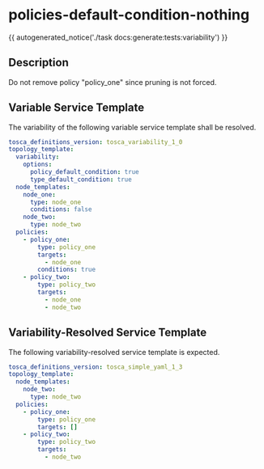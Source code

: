 # policies-default-condition-nothing

{{ autogenerated_notice('./task docs:generate:tests:variability') }}

## Description

Do not remove policy "policy_one" since pruning is not forced.

## Variable Service Template

The variability of the following variable service template shall be resolved.

```yaml linenums="1"
tosca_definitions_version: tosca_variability_1_0
topology_template:
  variability:
    options:
      policy_default_condition: true
      type_default_condition: true
  node_templates:
    node_one:
      type: node_one
      conditions: false
    node_two:
      type: node_two
  policies:
    - policy_one:
        type: policy_one
        targets:
          - node_one
        conditions: true
    - policy_two:
        type: policy_two
        targets:
          - node_one
          - node_two
```




## Variability-Resolved Service Template

The following variability-resolved service template is expected.

```yaml linenums="1"
tosca_definitions_version: tosca_simple_yaml_1_3
topology_template:
  node_templates:
    node_two:
      type: node_two
  policies:
    - policy_one:
        type: policy_one
        targets: []
    - policy_two:
        type: policy_two
        targets:
          - node_two
```

